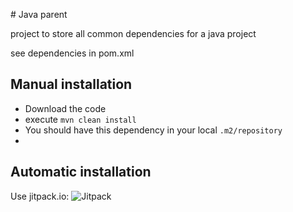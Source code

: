 # Java parent

project to store all common dependencies for a java project

see dependencies in pom.xml

## Manual installation

  * Download the code
  * execute
````mvn clean install````
  * You should have this dependency in your local ``.m2/repository``
  * 
## Automatic installation

Use jitpack.io: 
![Jitpack](https://img.shields.io/github/release/alvarogarcia7/java-parent.svg?label=JitPack "Jitpack")


